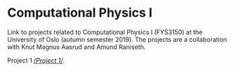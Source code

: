 # Computational Physics I

Link to projects related to Computational Physics I (FYS3150) at the University of Oslo (autumn semester 2019). The projects are a collaboration with Knut Magnus Aasrud and Amund Raniseth. 

Project 1
[*/Project 1/*](https://github.com/amundmr/Project-2).

